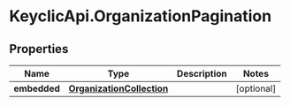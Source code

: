 # KeyclicApi.OrganizationPagination

## Properties
Name | Type | Description | Notes
------------ | ------------- | ------------- | -------------
**embedded** | [**OrganizationCollection**](OrganizationCollection.md) |  | [optional] 


